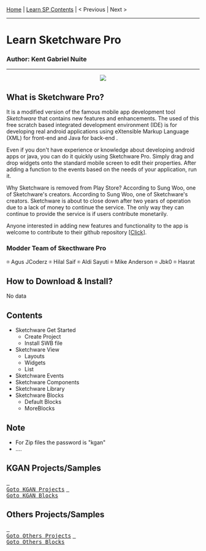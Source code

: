  [Home](https://github.com/kganallinone/KGANTutorials/blob/main/KGAN's%20COLLECTIONS/SKETCHWARE/SKETCHWARE.md) | [Learn SP Contents](#Contents) | < Previous | Next > 
______________________________________________
# Learn Sketchware Pro
### Author: Kent Gabriel Nuite  
______________________________________________
<p align="center">
    <img src="https://github.com/kganallinone/KGANTutorials/assets/86733485/bf176c15-0e11-4a12-bc3b-6c04ee372bc8" heigth="100" weigth="100"/>
</p>

## What is Sketchware Pro?

It is a modified version of the famous mobile app development tool *Sketchware* that contains new features and enhancements. The used of this free scratch based integrated development environment (IDE) is for developing real android applications using eXtensible Markup Language (XML) for front-end and Java for back-end . 

Even if you don't have experience or knowledge about developing android apps or java, you can do it quickly using Sketchware Pro. Simply drag and drop widgets onto the standard mobile screen to edit their properties. After adding a function to the events based on the needs of your application, run it.

Why Sketchware is removed from Play Store? According to Sung Woo, one of Sketchware's creators. According to Sung Woo, one of Sketchware's creators. Sketchware is about to close down after two years of operation due to a lack of money to continue the service. The only way they can continue to provide the service is if users contribute monetarily. 

Anyone interested in adding new features and functionality to the app is welcome to contribute to their github repository [[Click](https://github.com/Sketchware-Pro/Sketchware-Pro)]. 

### Modder Team of Skecthware Pro
 ⍟ Agus JCoderz  ⍟  Hilal Saif  ⍟  Aldi Sayuti  ⍟  Mike Anderson  ⍟ Jbk0  ⍟ Hasrat

## How to Download & Install?

No data

## Contents
- Sketchware Get Started
  - Create Project
  - Install SWB file
- Sketchware View
  - Layouts
  - Widgets
  - List
- Sketchware Events
- Sketchware Components
- Sketchware Library
- Sketchware Blocks
  - Default Blocks
  - MoreBlocks

## Note
- For Zip files the password is "kgan"
- ....

## KGAN Projects/Samples

[<kbd> <br>Goto KGAN Projects</kbd>](#Contents) [<kbd> <br>Goto KGAN Blocks</kbd>](#Contents)

## Others Projects/Samples

[<kbd> <br>Goto Others Projects</kbd>](#Contents) [<kbd> <br>Goto Others Blocks</kbd>](https://github.com/kganallinone/KGANTutorials/blob/main/KGAN's%20COLLECTIONS/SKETCHWARE/Blocks)
